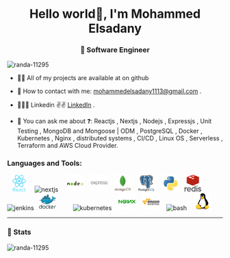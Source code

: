 <h1 align="center">Hello world👋, I'm Mohammed Elsadany</h1>
<h3 align="center">🌱 Software Engineer</h3>

<p align="left"> <img src="https://komarev.com/ghpvc/?username=randa-11295&label=Profile%20views&color=0e75b6&style=flat" alt="randa-11295" /> </p>

- 👨‍💻 All of my projects are available at on github

- 📧 How to contact with  me: mohammedelsadany1113@gmail.com .

- 👨🏻‍🎓 Linkedin  ✌️✌️   [LinkedIn](https://www.linkedin.com/in/mohamed-elsadany-5ab427203) . 
 
- 💬 You can ask me about ❓: Reactjs , Nextjs , Nodejs , Expressjs , Unit Testing , MongoDB and Mongoose | ODM , PostgreSQL , Docker , Kubernetes , Nginx , distributed systems , CI/CD , Linux OS , Serverless , Terraform and AWS Cloud Provider.
 
 
 <h3 align="left">Languages and Tools:</h3>

 &nbsp;&nbsp;<img src="https://raw.githubusercontent.com/devicons/devicon/master/icons/react/react-original-wordmark.svg" alt="react"
    width="40" height="40" />&nbsp;&nbsp;&nbsp;&nbsp;<img src="https://cdn.worldvectorlogo.com/logos/nextjs-2.svg" alt="nextjs" width="40" height="40" />&nbsp;&nbsp;&nbsp;&nbsp;&nbsp;<img src="https://raw.githubusercontent.com/devicons/devicon/master/icons/nodejs/nodejs-original-wordmark.svg"
    alt="nodejs" width="40" height="40" />&nbsp;&nbsp;&nbsp;&nbsp;<img src="https://raw.githubusercontent.com/devicons/devicon/master/icons/express/express-original-wordmark.svg"
    alt="express" width="40" height="40" />&nbsp;&nbsp;&nbsp;&nbsp;<img src="https://raw.githubusercontent.com/devicons/devicon/master/icons/mongodb/mongodb-original-wordmark.svg"
    alt="mongodb" width="40" height="40" />&nbsp;&nbsp;&nbsp;&nbsp;<img src="https://raw.githubusercontent.com/devicons/devicon/master/icons/postgresql/postgresql-original-wordmark.svg"
    alt="postgresql" width="40" height="40" />&nbsp;&nbsp;&nbsp;&nbsp;<img src="https://raw.githubusercontent.com/devicons/devicon/master/icons/python/python-original.svg" alt="python" width="40" height="40"/>&nbsp;&nbsp;&nbsp;<img src="https://raw.githubusercontent.com/devicons/devicon/master/icons/redis/redis-original-wordmark.svg" alt="redis" width="40" height="40"/>&nbsp;&nbsp;&nbsp;<img src="https://www.vectorlogo.zone/logos/jenkins/jenkins-icon.svg" alt="jenkins" width="40" height="40" />&nbsp;&nbsp;&nbsp;<img src="https://raw.githubusercontent.com/devicons/devicon/master/icons/docker/docker-original-wordmark.svg"
    alt="docker" width="40" height="40" />&nbsp;&nbsp;&nbsp;&nbsp;&nbsp;&nbsp;&nbsp;&nbsp;&nbsp;&nbsp;<img src="https://www.vectorlogo.zone/logos/kubernetes/kubernetes-icon.svg" alt="kubernetes" width="40" height="40" />&nbsp;&nbsp;&nbsp;&nbsp;<img src="https://raw.githubusercontent.com/devicons/devicon/master/icons/nginx/nginx-original.svg" alt="nginx"
    width="40" height="40" />&nbsp;&nbsp;&nbsp;&nbsp;<img src="https://raw.githubusercontent.com/devicons/devicon/master/icons/amazonwebservices/amazonwebservices-original-wordmark.svg"
    alt="aws" width="40" height="40" />&nbsp;&nbsp;&nbsp;&nbsp;<img src="https://www.vectorlogo.zone/logos/gnu_bash/gnu_bash-icon.svg" alt="bash" width="40" height="40"/>&nbsp;&nbsp;&nbsp;&nbsp;<img src="https://raw.githubusercontent.com/devicons/devicon/master/icons/linux/linux-original.svg" alt="linux" width="40" height="40"/>
<hr/>

### 🚦 Stats

<p><img align="center" src="https://github-readme-streak-stats.herokuapp.com/?user=randa-11295&" alt="randa-11295" /></p>
